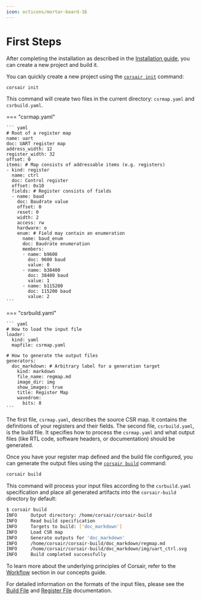 ```yaml
---
icon: octicons/mortar-board-16
---
```


# First Steps

After completing the installation as described in the [Installation guide](./installation.md), you can create a new project and build it.

You can quickly create a new project using the [`corsair init`](./cli.md#corsair-init) command:

```bash
corsair init
```

This command will create two files in the current directory: `csrmap.yaml` and `csrbuild.yaml`.

=== "csrmap.yaml"

    ``` yaml
    # Root of a register map
    name: uart
    doc: UART register map
    address_width: 12
    register_width: 32
    offset: 0
    items: # Map consists of addressable items (e.g. registers)
    - kind: register
      name: ctrl
      doc: Control register
      offset: 0x10
      fields: # Register consists of fields
      - name: baud
        doc: Baudrate value
        offset: 0
        reset: 0
        width: 2
        access: rw
        hardware: o
        enum: # Field may contain an enumeration
          name: baud_enum
          doc: Baudrate enumeration
          members:
          - name: b9600
            doc: 9600 baud
            value: 0
          - name: b38400
            doc: 38400 baud
            value: 1
          - name: b115200
            doc: 115200 baud
            value: 2
    ```

=== "csrbuild.yaml"

    ``` yaml
    # How to load the input file
    loader:
      kind: yaml
      mapfile: csrmap.yaml

    # How to generate the output files
    generators:
      doc_markdown: # Arbitrary label for a generation target
        kind: markdown
        file_name: regmap.md
        image_dir: img
        show_images: true
        title: Register Map
        wavedrom:
          bits: 8
    ```



The first file, `csrmap.yaml`, describes the source CSR map. It contains the definitions of your registers and their fields. The second file, `csrbuild.yaml`, is the build file. It specifies how to process the `csrmap.yaml` and what output files (like RTL code, software headers, or documentation) should be generated.

Once you have your register map defined and the build file configured, you can generate the output files using the [`corsair build`](./cli.md#corsair-build) command:

```bash
corsair build
```

This command will process your input files according to the `csrbuild.yaml` specification and place all generated artifacts into the `corsair-build` directory by default:

``` bash
$ corsair build
INFO     Output directory: /home/corsair/corsair-build
INFO     Read build specification
INFO     Targets to build: ['doc_markdown']
INFO     Load CSR map
INFO     Generate outputs for 'doc_markdown'
INFO     /home/corsair/corsair-build/doc_markdown/regmap.md
INFO     /home/corsair/corsair-build/doc_markdown/img/uart_ctrl.svg
INFO     Build completed successfully
```

To learn more about the underlying principles of Corsair, refer to the [Workflow](./concepts/workflow.md) section in our concepts guide.

For detailed information on the formats of the input files, please see the [Build File](./build-file/index.md) and [Register File](./register-file/index.md) documentation.
